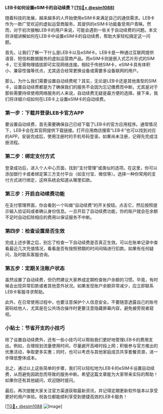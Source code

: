 **LEB卡如何设置eSIM卡的自动续费？[[TG💪+ @esim1088](https://t.me/s/esim1088)]**

随着科技的发展，越来越多的人开始使用eSIM卡来满足自己的通信需求。LEB卡作为一款广受欢迎的虚拟运营商服务，其提供的eSIM卡功能备受用户青睐。然而，对于初次接触LEB卡的用户来说，可能会遇到一些关于自动续费的问题。本文将详细讲解如何在LEB卡中设置eSIM卡的自动续费，帮助大家轻松搞定这一问题。

首先，让我们了解一下什么是LEB卡以及eSIM卡。LEB卡是一种通过互联网提供语音、短信和数据服务的虚拟运营商产品。而eSIM卡则是嵌入式芯片形式的SIM卡，它无需物理插拔即可实现网络连接。相较于传统SIM卡，eSIM卡具有体积小、兼容性强等优点，尤其适合经常更换设备或需要多设备联网的用户。

那么，为什么我们需要设置自动续费呢？其实，无论是LEB卡还是其他类型的SIM卡，设置自动续费都是为了确保我们的服务不会因为忘记缴费而中断。尤其是对于那些需要持续使用网络服务的人来说，自动续费无疑是最方便的选择。接下来，我们将详细介绍如何在LEB卡上设置eSIM卡的自动续费。

### **第一步：下载并登录LEB卡官方APP**

要设置自动续费，首先需要确保自己已经下载了LEB卡的官方应用程序。通常情况下，LEB卡会在其官网提供下载链接。打开应用商店搜索“LEB卡”也可以找到对应的APP。安装完成后，使用注册时的手机号码登录。如果尚未注册，记得先完成注册流程。

### **第二步：绑定支付方式**

登录成功后，进入个人中心页面，找到“支付管理”或类似的选项。在这里，你可以添加银行卡或者绑定第三方支付平台（如支付宝、微信等）。选择一种你常用的支付方式进行绑定，这样系统会知道从哪里扣款。

### **第三步：开启自动续费功能**

在支付管理界面，你会看到一个叫做“自动续费”的开关按钮。点击它，然后按照提示输入验证码或者确认身份信息。一旦开启了自动续费功能，你的账户就会在余额不足时自动扣除相应的费用以保证服务不中断。

### **第四步：检查设置是否生效**

完成上述步骤之后，别忘了检查一下自动续费是否真正生效。可以在账单记录中查看最近几次充值情况，看看是否有按照预期的时间间隔进行扣款。如果有任何疑问，及时联系客服咨询。

### **第五步：定期关注账户状态**

虽然设置了自动续费，但仍然建议大家养成定期检查账户余额的习惯。毕竟，有时候会出现异常扣款或者其他意外状况。如果发现账户余额异常减少，应立即联系LEB卡客服寻求帮助。

此外，在日常使用过程中，也要注意保护个人信息安全。不要随意透露自己的账号密码给他人，尤其是在公共场合操作时更要注意隐藏屏幕内容，避免被旁观者窥视。

### **小贴士：节省开支的小技巧**

除了设置自动续费外，还有一些小技巧可以帮助我们更好地管理LEB卡的费用支出。例如，合理规划流量使用时间，尽量避开高峰时段上网；积极参与官方推出的优惠活动，争取更多实惠；同时，也可以考虑与其他家庭成员共享套餐资源，进一步降低整体成本。

总之，通过以上这些简单的步骤，我们可以轻松地为LEB卡的eSIM卡设置自动续费，从而避免因疏忽而导致的服务中断。希望这篇文章能为大家带来实际的帮助！如果你还有其他疑问，欢迎随时提问。

最后，再次提醒大家关注官方渠道获取最新资讯，并记得定期更新软件版本以享受更好的用户体验。祝各位都能顺利享受到便捷高效的LEB卡服务！

[[TG💪+ @esim1088](https://t.me/s/esim1088) ![Image](https://i.postimg.cc/4NQfJmqS/Snipaste-2025-05-13-00-14-12.png)]
